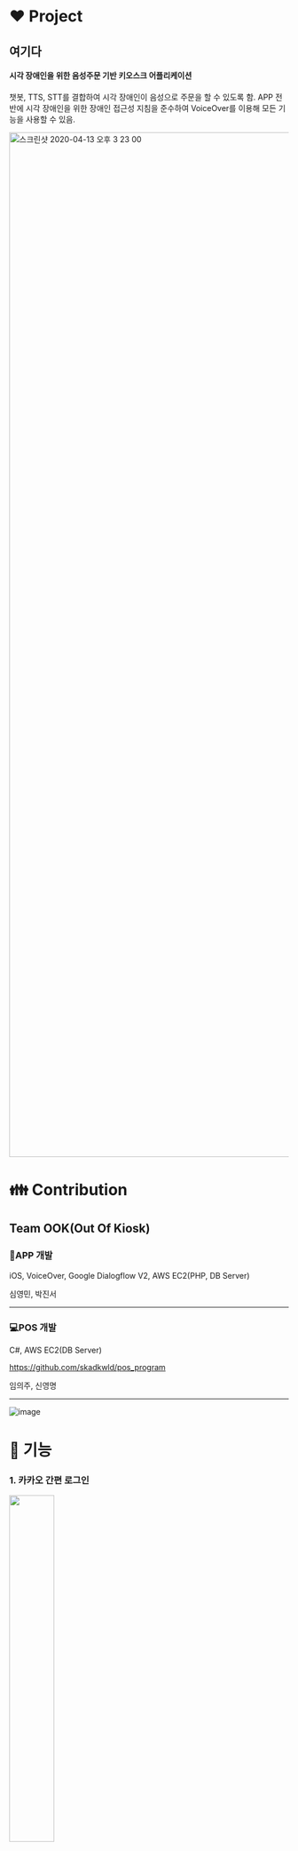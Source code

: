 # :heart:  Project
## 여기다

#### 시각 장애인을 위한 음성주문 기반 키오스크 어플리케이션    
챗봇, TTS, STT를 결합하여 시각 장애인이 음성으로 주문을 할 수 있도록 함.
APP 전반에 시각 장애인을 위한 장애인 접근성 지침을 준수하여 VoiceOver를 이용해 모든 기능을 사용할 수 있음.



<img width="1845" alt="스크린샷 2020-04-13 오후 3 23 00" src="https://user-images.githubusercontent.com/20080283/79097410-b39bf700-7d9a-11ea-96cf-63320a08d3e8.png">


# :family: Contribution      
## Team OOK(Out Of Kiosk)

### :iphone:APP 개발

iOS, VoiceOver, Google Dialogflow V2, AWS EC2(PHP, DB Server)

심영민, 박진서

<hr/>

### :computer:POS 개발

C#, AWS EC2(DB Server)

https://github.com/skadkwld/pos_program

임의주, 신영명


<hr/>

![image](https://user-images.githubusercontent.com/20080283/79094920-f4444200-7d93-11ea-97ea-049f433675c8.png)



# :calling: 기능

### 1. 카카오 간편 로그인
<img src="https://user-images.githubusercontent.com/20080283/79095575-b1836980-7d95-11ea-941d-5179b3c374e2.gif" width="40%">

### 2. 음성주문
<img src="https://user-images.githubusercontent.com/20080283/79096612-9fef9100-7d98-11ea-8eb6-fb7c77262f28.gif" width="40%">

#### Google Dialogflow, AWS EC2 Server(PHP), RDS Server(DB), Lottie

음성주문, 유사도 추천 기능 제공

### 3. 알림기능
https://www.youtube.com/watch?v=eqi8PUJboFY

#### APNS, AWS EC2(PHP)

### 4. 전체 시연 영상
https://www.youtube.com/watch?v=QPmVavaMwBk


### 기타: 비콘 주문 기능 (추후 영상 추가 예정)




